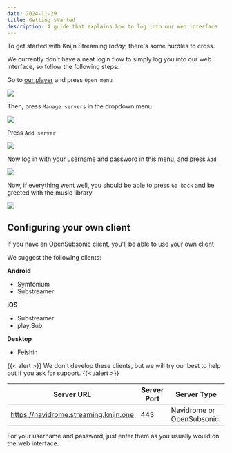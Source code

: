 ```yaml
---
date: 2024-11-29
title: Getting started
description: A guide that explains how to log into our web interface
---
```


To get started with Knijn Streaming *today*, there's some hurdles to cross.

We currently don't have a neat login flow to simply log you into our web interface, so follow the following steps:

Go to [our player](https://player.streaming.knijn.one) and press `Open menu`

<img src="/step1.png">

Then, press `Manage servers` in the dropdown menu

<img src="/step2.png">

Press `Add server`

<img src="/step3.png">

Now log in with your username and password in this menu, and press `Add`

<img src="/step4.png">

Now, if everything went well, you should be able to press `Go back` and be greeted with the music library

<img src="/step5.png">

## Configuring your own client

If you have an OpenSubsonic client, you'll be able to use your own client

We suggest the following clients:

**Android**
- Symfonium
- Substreamer

**iOS**
- Substreamer
- play:Sub

**Desktop**
- Feishin

{{< alert >}}
We don't develop these clients, but we will try our best to help out if you ask for support.
{{< /alert >}}


| Server URL                            | Server Port | Server Type               |
| ------------------------------------- | ----------- | ------------------------- |
| https://navidrome.streaming.knijn.one | 443         | Navidrome or OpenSubsonic |

For your username and password, just enter them as you usually would on the web interface.